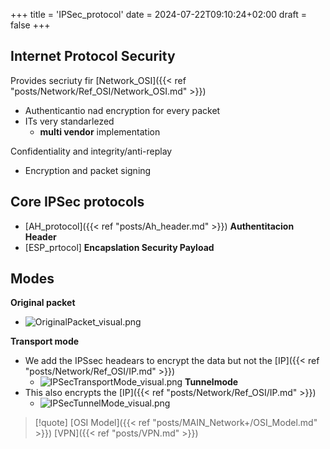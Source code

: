 +++
title = 'IPSec_protocol'
date = 2024-07-22T09:10:24+02:00
draft = false
+++

## Internet Protocol Security 
Provides secriuty fir [Network_OSI]({{< ref "posts/Network/Ref_OSI/Network_OSI.md" >}})
 - Authenticantio nad encryption for every packet 
 - ITs very standarlezed 
	 - **multi vendor** implementation 


Confidentiality and integrity/anti-replay 
 - Encryption and packet signing 
	

## Core IPSec protocols 
- [AH_protocol]({{< ref "posts/Ah_header.md" >}}) **Authentitacion Header**
- [ESP_prtocol] **Encapslation Security Payload**

## Modes 
**Original packet**
 - ![OriginalPacket_visual.png](/Notes/OriginalPacket_visual.png)

**Transport mode**
 - We add the IPSsec headears to encrypt the data but not the [IP]({{< ref "posts/Network/Ref_OSI/IP.md" >}})
	 - ![IPSecTransportMode_visual.png](/Notes/IPSecTransportMode_visual.png)
**Tunnelmode**
 - This also encrypts the [IP]({{< ref "posts/Network/Ref_OSI/IP.md" >}})
	 -  ![IPSecTunnelMode_visual.png](/Notes/IPSecTunnelMode_visual.png)

>[!quote] [OSI Model]({{< ref "posts/MAIN_Network+/OSI_Model.md" >}})  [VPN]({{< ref "posts/VPN.md" >}})

